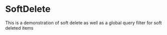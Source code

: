 # SoftDelete
This is a demonstration of soft delete as well as a global query filter for soft deleted items
